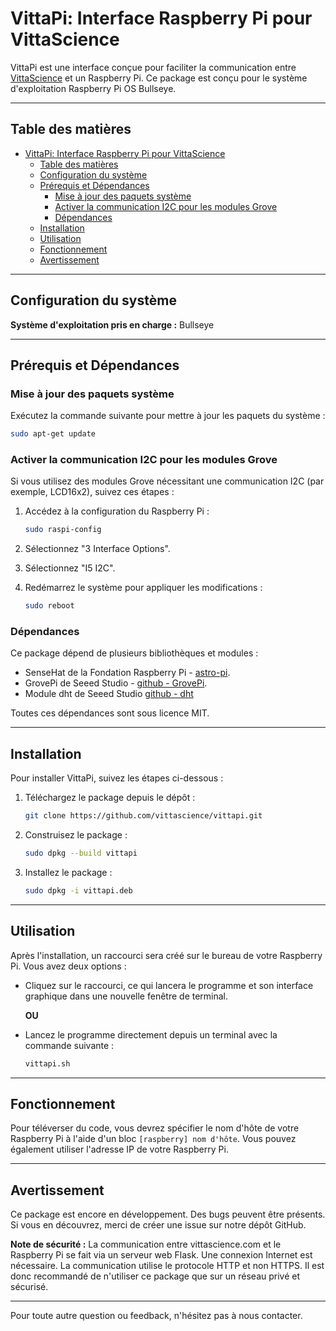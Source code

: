 # VittaPi: Interface Raspberry Pi pour VittaScience

VittaPi est une interface conçue pour faciliter la communication entre [VittaScience](https://fr.vittascience.com/code) et un Raspberry Pi. Ce package est conçu pour le système d'exploitation Raspberry Pi OS Bullseye.

---

## Table des matières

- [VittaPi: Interface Raspberry Pi pour VittaScience](#vittapi-interface-raspberry-pi-pour-vittascience)
  - [Table des matières](#table-des-matières)
  - [Configuration du système](#configuration-du-système)
  - [Prérequis et Dépendances](#prérequis-et-dépendances)
    - [Mise à jour des paquets système](#mise-à-jour-des-paquets-système)
    - [Activer la communication I2C pour les modules Grove](#activer-la-communication-i2c-pour-les-modules-grove)
    - [Dépendances](#dépendances)
  - [Installation](#installation)
  - [Utilisation](#utilisation)
  - [Fonctionnement](#fonctionnement)
  - [Avertissement](#avertissement)

---

## Configuration du système

**Système d'exploitation pris en charge :** Bullseye

---

## Prérequis et Dépendances

### Mise à jour des paquets système

Exécutez la commande suivante pour mettre à jour les paquets du système :

```bash
sudo apt-get update
```

### Activer la communication I2C pour les modules Grove

Si vous utilisez des modules Grove nécessitant une communication I2C (par exemple, LCD16x2), suivez ces étapes :

1. Accédez à la configuration du Raspberry Pi :

    ```bash
    sudo raspi-config
    ```

2. Sélectionnez "3 Interface Options".

3. Sélectionnez "I5 I2C".

4. Redémarrez le système pour appliquer les modifications :

    ```bash
    sudo reboot
    ```

### Dépendances

Ce package dépend de plusieurs bibliothèques et modules :

- SenseHat de la Fondation Raspberry Pi - [astro-pi](https://astro-pi.org/).
- GrovePi de Seeed Studio - [github - GrovePi](https://github.com/Seeed-Studio/grove.py).
- Module dht de Seeed Studio [github - dht](https://github.com/Seeed-Studio/Seeed_Python_DHT)

Toutes ces dépendances sont sous licence MIT.

---

## Installation

Pour installer VittaPi, suivez les étapes ci-dessous :

1. Téléchargez le package depuis le dépôt :

    ```bash
    git clone https://github.com/vittascience/vittapi.git
    ```

2. Construisez le package :

    ```bash
    sudo dpkg --build vittapi
    ```

3. Installez le package :

    ```bash
    sudo dpkg -i vittapi.deb
    ```

---

## Utilisation

Après l'installation, un raccourci sera créé sur le bureau de votre Raspberry Pi. Vous avez deux options :

- Cliquez sur le raccourci, ce qui lancera le programme et son interface graphique dans une nouvelle fenêtre de terminal.
  
  **OU**
  
- Lancez le programme directement depuis un terminal avec la commande suivante :

    ```bash
    vittapi.sh
    ```

---

## Fonctionnement

Pour téléverser du code, vous devrez spécifier le nom d'hôte de votre Raspberry Pi à l'aide d'un bloc `[raspberry] nom d'hôte`. Vous pouvez également utiliser l'adresse IP de votre Raspberry Pi.

---

## Avertissement

Ce package est encore en développement. Des bugs peuvent être présents. Si vous en découvrez, merci de créer une issue sur notre dépôt GitHub.

**Note de sécurité :** La communication entre vittascience.com et le Raspberry Pi se fait via un serveur web Flask. Une connexion Internet est nécessaire. La communication utilise le protocole HTTP et non HTTPS. Il est donc recommandé de n'utiliser ce package que sur un réseau privé et sécurisé.

---

Pour toute autre question ou feedback, n'hésitez pas à nous contacter.